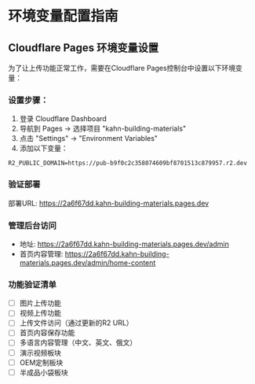 # 环境变量配置指南

## Cloudflare Pages 环境变量设置

为了让上传功能正常工作，需要在Cloudflare Pages控制台中设置以下环境变量：

### 设置步骤：
1. 登录 Cloudflare Dashboard
2. 导航到 Pages -> 选择项目 "kahn-building-materials"
3. 点击 "Settings" -> "Environment Variables"
4. 添加以下变量：

```
R2_PUBLIC_DOMAIN=https://pub-b9f0c2c358074609bf8701513c879957.r2.dev
```

### 验证部署
部署URL: https://2a6f67dd.kahn-building-materials.pages.dev

### 管理后台访问
- 地址: https://2a6f67dd.kahn-building-materials.pages.dev/admin
- 首页内容管理: https://2a6f67dd.kahn-building-materials.pages.dev/admin/home-content

### 功能验证清单
- [ ] 图片上传功能
- [ ] 视频上传功能
- [ ] 上传文件访问（通过更新的R2 URL）
- [ ] 首页内容保存功能
- [ ] 多语言内容管理（中文、英文、俄文）
- [ ] 演示视频板块
- [ ] OEM定制板块
- [ ] 半成品小袋板块